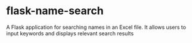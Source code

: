 # flask-name-search
A Flask application for searching names in an Excel file. It allows users to input keywords and displays relevant search results
